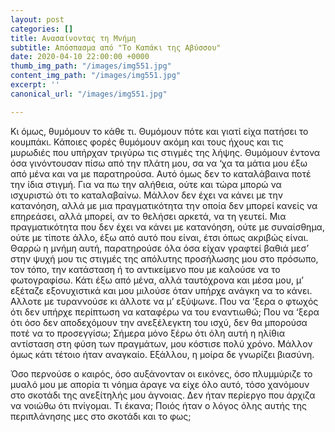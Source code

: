 ```yaml
---
layout: post
categories: []
title: Ανασαίνοντας τη Μνήμη
subtitle: Απόσπασμα από "Το Καπάκι της Αβύσσου"
date: 2020-04-10 22:00:00 +0000
thumb_img_path: "/images/img551.jpg"
content_img_path: "/images/img551.jpg"
excerpt: ''
canonical_url: "/images/img551.jpg"

---
```

Κι όμως, θυμόμουν το κάθε τι. Θυμόμουν πότε και γιατί είχα πατήσει το κουμπάκι. Κάποιες φορές θυμόμουν ακόμη και τους ήχους και τις μυρωδιές που υπήρχαν τριγύρω τις στιγμές της λήψης. Θυμόμουν έντονα όσα γινόντουσαν πίσω από την πλάτη μου, σα να ‘χα τα μάτια μου έξω από μένα και να με παρατηρούσα. Αυτό όμως δεν το καταλάβαινα ποτέ την ίδια στιγμή. Για να πω την αλήθεια, ούτε και τώρα μπορώ να ισχυριστώ ότι το καταλαβαίνω. Μάλλον δεν έχει να κάνει με την κατανόηση, αλλά με μια πραγματικότητα την οποία δεν μπορεί κανείς να επηρεάσει, αλλά μπορεί, αν το θελήσει αρκετά, να τη γευτεί. Μια πραγματικότητα που δεν έχει να κάνει με κατανόηση, ούτε με συναίσθημα, ούτε με τίποτε άλλο, έξω από αυτό που είναι, έτσι όπως ακριβώς είναι. Θαρρώ η μνήμη αυτή, παρατηρούσε όλα όσα είχαν γραφτεί βαθιά μεσ’ στην ψυχή μου τις στιγμές της απόλυτης προσήλωσης μου στο πρόσωπο, τον τόπο, την κατάσταση ή το αντικείμενο που με καλούσε να το φωτογραφίσω. Κάτι έξω από μένα, αλλά ταυτόχρονα και μέσα μου, μ’ εξέταζε εξονυχιστικά και μου μιλούσε όταν υπήρχε ανάγκη να το κάνει. Αλλοτε με τυραννούσε κι άλλοτε να μ’ εξύψωνε. Που να ‘ξερα ο φτωχός ότι δεν υπήρχε περίπτωση να καταφέρω να του εναντιωθώ; Που να ‘ξερα ότι όσο δεν αποδεχόμουν την ανεξέλεγκτη του ισχύ, δεν θα μπορούσα ποτέ να το προσεγγίσω; Σήμερα μόνο ξέρω ότι όλη αυτή η ηλίθια αντίσταση στη φύση των πραγμάτων, μου κόστισε πολύ χρόνο. Μάλλον όμως κάτι τέτοιο ήταν αναγκαίο. Εξάλλου, η μοίρα δε γνωρίζει βιασύνη.

Όσο περνούσε ο καιρός, όσο αυξάνονταν οι εικόνες, όσο πλυμμύριζε το μυαλό μου με απορία τι νόημα άραγε να είχε όλο αυτό, τόσο χανόμουν στο σκοτάδι της ανεξίτηλής μου άγνοιας. Δεν ήταν περίεργο που άρχιζα να νοιώθω ότι πνίγομαι. Τι έκανα; Ποιός ήταν ο λόγος όλης αυτής της περιπλάνησης μες στο σκοτάδι και το φως;